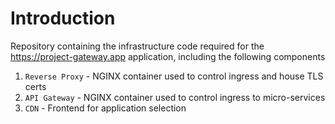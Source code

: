# Introduction

Repository containing the infrastructure code required for the https://project-gateway.app
application, including the following components

1. `Reverse Proxy` - NGINX container used to control ingress and house TLS certs
2. `API Gateway` - NGINX container used to control ingress to micro-services
3. `CDN` - Frontend for application selection
